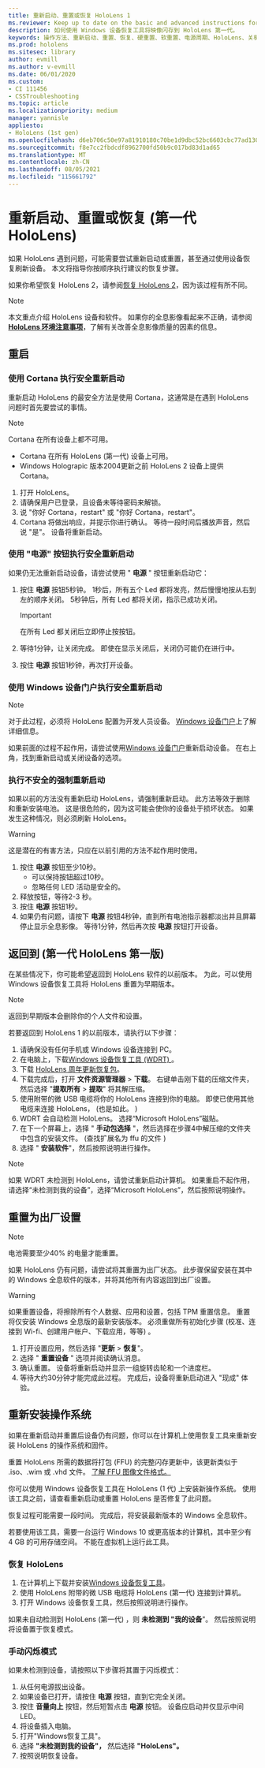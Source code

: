 ```yaml
---
title: 重新启动、重置或恢复 HoloLens 1
ms.reviewer: Keep up to date on the basic and advanced instructions for rebooting or resetting your HoloLens mixed reality device.
description: 如何使用 Windows 设备恢复工具将映像闪存到 HoloLens 第一代。
keywords: 操作方法、重新启动、重置、恢复、硬重置、软重置、电源周期、HoloLens、关机、wdrt、windows 设备恢复工具
ms.prod: hololens
ms.sitesec: library
author: evmill
ms.author: v-evmill
ms.date: 06/01/2020
ms.custom:
- CI 111456
- CSSTroubleshooting
ms.topic: article
ms.localizationpriority: medium
manager: yannisle
appliesto:
- HoloLens (1st gen)
ms.openlocfilehash: d6eb706c50e97a81910180c70be1d9dbc52bc6603cbc77ad130c1dd3b6a9010e
ms.sourcegitcommit: f8e7cc2fbdcdf8962700fd50b9c017bd83d1ad65
ms.translationtype: MT
ms.contentlocale: zh-CN
ms.lasthandoff: 08/05/2021
ms.locfileid: "115661792"
---
```

# <a name="restart-reset-or-recover-hololens-1st-gen"></a>重新启动、重置或恢复 (第一代 HoloLens) 

如果 HoloLens 遇到问题，可能需要尝试重新启动或重置，甚至通过使用设备恢复刷新设备。 本文将指导你按顺序执行建议的恢复步骤。

如果你希望恢复 HoloLens 2，请参阅[恢复 HoloLens 2](hololens-recovery.md)，因为该过程有所不同。

> [!NOTE]
> 本文重点介绍 HoloLens 设备和软件。 如果你的全息影像看起来不正确，请参阅 **[HoloLens 环境注意事项](hololens-environment-considerations.md)**，了解有关改善全息影像质量的因素的信息。

## <a name="restart"></a>重启

### <a name="do-a-safe-restart-by-using-cortana"></a>使用 Cortana 执行安全重新启动

重新启动 HoloLens 的最安全方法是使用 Cortana，这通常是在遇到 HoloLens 问题时首先要尝试的事情。

> [!NOTE] 
> Cortana 在所有设备上都不可用。
> - Cortana 在所有 HoloLens (第一代) 设备上可用。 
> - Windows Holograpic 版本2004更新之前 HoloLens 2 设备上提供 Cortana。

1. 打开 HoloLens。
1. 请确保用户已登录，且设备未等待密码来解锁。
2. 说 "你好 Cortana，restart" 或 "你好 Cortana，restart"。
3. Cortana 将做出响应，并提示你进行确认。 等待一段时间后播放声音，然后说 "是"。 设备将重新启动。

### <a name="use-the-power-button-to-do-a-safe-restart"></a>使用 "电源" 按钮执行安全重新启动

如果仍无法重新启动设备，请尝试使用 " **电源** " 按钮重新启动它：

1. 按住 **电源** 按钮5秒钟。 1秒后，所有五个 Led 都将发亮，然后慢慢地按从右到左的顺序关闭。 5秒钟后，所有 Led 都将关闭，指示已成功关闭。
      
   > [!IMPORTANT]
   > 在所有 Led 都关闭后立即停止按按钮。
1. 等待1分钟，让关闭完成。 即使在显示关闭后，关闭仍可能仍在进行中。
2. 按住 **电源** 按钮1秒钟，再次打开设备。

### <a name="do-a-safe-restart-by-using-windows-device-portal"></a>使用 Windows 设备门户执行安全重新启动

> [!NOTE]
> 对于此过程，必须将 HoloLens 配置为开发人员设备。 [Windows 设备门户](/windows/mixed-reality/using-the-windows-device-portal)上了解详细信息。

如果前面的过程不起作用，请尝试使用[Windows 设备门户](/windows/mixed-reality/using-the-windows-device-portal)重新启动设备。 在右上角，找到重新启动或关闭设备的选项。

### <a name="do-an-unsafe-forced-restart"></a>执行不安全的强制重新启动

如果以前的方法没有重新启动 HoloLens，请强制重新启动。 此方法等效于删除和重新安装电池。 这是很危险的，因为这可能会使你的设备处于损坏状态。 如果发生这种情况，则必须刷新 HoloLens。  

> [!WARNING]
> 这是潜在的有害方法，只应在以前引用的方法不起作用时使用。

1. 按住 **电源** 按钮至少10秒。
   - 可以保持按钮超过10秒。
   - 忽略任何 LED 活动是安全的。
1. 释放按钮，等待2-3 秒。
1. 按住 **电源** 按钮1秒。
1. 如果仍有问题，请按下 **电源** 按钮4秒钟，直到所有电池指示器都淡出并且屏幕停止显示全息影像。 等待1分钟，然后再次按 **电源** 按钮打开设备。

## <a name="go-back-to-a-previous-version---hololens-1st-gen"></a>返回到 (第一代 HoloLens 第一版) 

在某些情况下，你可能希望返回到 HoloLens 软件的以前版本。 为此，可以使用 Windows 设备恢复工具将 HoloLens 重置为早期版本。

> [!NOTE]
> 返回到早期版本会删除你的个人文件和设置。

若要返回到 HoloLens 1 的以前版本，请执行以下步骤：

1. 请确保没有任何手机或 Windows 设备连接到 PC。
1. 在电脑上，下载[Windows 设备恢复工具 (WDRT) ](https://support.microsoft.com/help/12379)。
1. 下载 [HoloLens 周年更新恢复包](https://aka.ms/hololensrecovery)。
1. 下载完成后，打开 **文件资源管理器**  >  **下载**。 右键单击刚下载的压缩文件夹，然后选择 "**提取所有**  >  **提取**" 将其解压缩。
1. 使用附带的微 USB 电缆将你的 HoloLens 连接到你的电脑。 即使已使用其他电缆来连接 HoloLens， (也是如此。 ) 
1. WDRT 会自动检测 HoloLens。 选择“Microsoft HoloLens”磁贴。
1. 在下一个屏幕上，选择 " **手动包选择** "，然后选择在步骤4中解压缩的文件夹中包含的安装文件。  (查找扩展名为 ffu 的文件 ) 
1. 选择 " **安装软件**"，然后按照说明进行操作。

> [!NOTE]
> 如果 WDRT 未检测到 HoloLens，请尝试重新启动计算机。 如果重启不起作用，请选择“未检测到我的设备”，选择“Microsoft HoloLens”，然后按照说明操作。

## <a name="reset-to-factory-settings"></a>重置为出厂设置

> [!NOTE]
> 电池需要至少40% 的电量才能重置。

如果 HoloLens 仍有问题，请尝试将其重置为出厂状态。 此步骤保留安装在其中的 Windows 全息软件的版本，并将其他所有内容返回到出厂设置。

>[!WARNING]
> 如果重置设备，将擦除所有个人数据、应用和设置，包括 TPM 重置信息。 重置将仅安装 Windows 全息版的最新安装版本。 必须重做所有初始化步骤 (校准、连接到 Wi-fi、创建用户帐户、下载应用，等等) 。

1. 打开设置应用，然后选择 "**更新**  >  **恢复**"。
1. 选择 " **重置设备** " 选项并阅读确认消息。
1. 确认重置。 设备将重新启动并显示一组旋转齿轮和一个进度栏。
1. 等待大约30分钟才能完成此过程。 完成后，设备将重新启动进入 "现成" 体验。

## <a name="reinstall-the-operating-system"></a>重新安装操作系统

如果在重新启动并重置后设备仍有问题，你可以在计算机上使用恢复工具来重新安装 HoloLens 的操作系统和固件。  

重置 HoloLens 所需的数据将打包 (FFU) 的完整闪存更新中，该更新类似于 .iso、.wim 或 .vhd 文件。 [了解 FFU 图像文件格式。](/windows-hardware/manufacture/desktop/wim-vs-ffu-image-file-formats)

你可以使用 Windows 设备恢复工具在 HoloLens (1 代) 上安装新操作系统。 使用该工具之前，请查看重新启动或重置 HoloLens 是否修复了此问题。

恢复过程可能需要一段时间。 完成后，将安装最新版本的 Windows 全息软件。

若要使用该工具，需要一台运行 Windows 10 或更高版本的计算机，其中至少有 4 GB 的可用存储空间。 不能在虚拟机上运行此工具。

### <a name="recover-your-hololens"></a>恢复 HoloLens

1. 在计算机上下载并安装[Windows 设备恢复工具](https://support.microsoft.com/help/12379/windows-10-mobile-device-recovery-tool-faq)。
1. 使用 HoloLens 附带的微 USB 电缆将 HoloLens (第一代) 连接到计算机。
1. 打开 Windows 设备恢复工具，然后按照说明进行操作。

如果未自动检测到 HoloLens (第一代) ，则 **未检测到 "我的设备**"。 然后按照说明将设备置于恢复模式。

### <a name="manual-flashing-mode"></a>手动闪烁模式

如果未检测到设备，请按照以下步骤将其置于闪烁模式：

1. 从任何电源拔出设备。
1. 如果设备已打开，请按住 **电源** 按钮，直到它完全关闭。
2. 按住 **音量向上** 按钮，然后短暂点击 **电源** 按钮。 设备应启动并仅显示中间 LED。
3. 将设备插入电脑。
4. 打开"Windows恢复工具"。
5. 选择 **"未检测到我的设备"，** 然后选择 **"HoloLens"。** 
6. 按照说明恢复设备。
